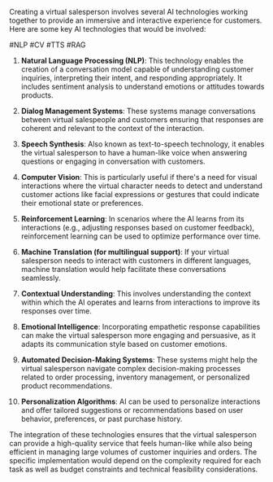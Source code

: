 Creating a virtual salesperson involves several AI technologies working together to provide an immersive and interactive experience for customers. Here are some key AI technologies that would be involved:

#NLP #CV #TTS #RAG

1. **Natural Language Processing (NLP)**: This technology enables the creation of a conversation model capable of understanding customer inquiries, interpreting their intent, and responding appropriately. It includes sentiment analysis to understand emotions or attitudes towards products.

2. **Dialog Management Systems**: These systems manage conversations between virtual salespeople and customers ensuring that responses are coherent and relevant to the context of the interaction.

3. **Speech Synthesis**: Also known as text-to-speech technology, it enables the virtual salesperson to have a human-like voice when answering questions or engaging in conversation with customers.

4. **Computer Vision**: This is particularly useful if there's a need for visual interactions where the virtual character needs to detect and understand customer actions like facial expressions or gestures that could indicate their emotional state or preferences.

5. **Reinforcement Learning**: In scenarios where the AI learns from its interactions (e.g., adjusting responses based on customer feedback), reinforcement learning can be used to optimize performance over time.

6. **Machine Translation (for multilingual support)**: If your virtual salesperson needs to interact with customers in different languages, machine translation would help facilitate these conversations seamlessly.

7. **Contextual Understanding**: This involves understanding the context within which the AI operates and learns from interactions to improve its responses over time.

8. **Emotional Intelligence**: Incorporating empathetic response capabilities can make the virtual salesperson more engaging and persuasive, as it adapts its communication style based on customer emotions.

9. **Automated Decision-Making Systems**: These systems might help the virtual salesperson navigate complex decision-making processes related to order processing, inventory management, or personalized product recommendations.

10. **Personalization Algorithms**: AI can be used to personalize interactions and offer tailored suggestions or recommendations based on user behavior, preferences, or past purchase history.

The integration of these technologies ensures that the virtual salesperson can provide a high-quality service that feels human-like while also being efficient in managing large volumes of customer inquiries and orders. The specific implementation would depend on the complexity required for each task as well as budget constraints and technical feasibility considerations.